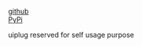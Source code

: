 
[github](https://github.com/eaybek/uiplug/)  
[PyPi](https://pypi.org/project/uiplug/)  

uiplug reserved for self usage purpose

